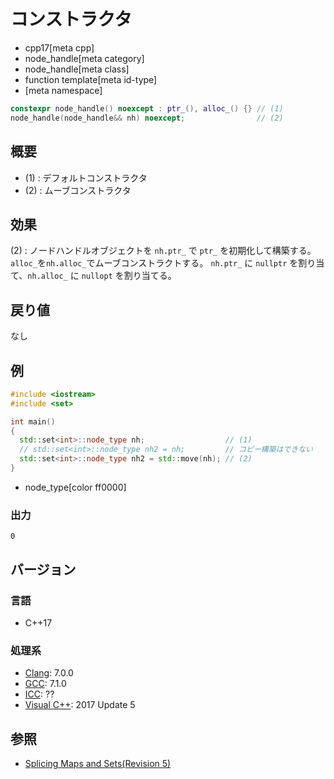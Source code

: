 # コンストラクタ
* cpp17[meta cpp]
* node_handle[meta category]
* node_handle[meta class]
* function template[meta id-type]
* [meta namespace]

```cpp
constexpr node_handle() noexcept : ptr_(), alloc_() {} // (1)
node_handle(node_handle&& nh) noexcept;                // (2)
```

## 概要
- (1) : デフォルトコンストラクタ
- (2) : ムーブコンストラクタ

## 効果
(2) : ノードハンドルオブジェクトを `nh.ptr_` で `ptr_` を初期化して構築する。`alloc_`を`nh.alloc_`でムーブコンストラクトする。
`nh.ptr_` に `nullptr` を割り当て、`nh.alloc_` に `nullopt` を割り当てる。


## 戻り値
なし


## 例
```cpp example
#include <iostream>
#include <set>

int main()
{
  std::set<int>::node_type nh;                  // (1)
  // std::set<int>::node_type nh2 = nh;         // コピー構築はできない
  std::set<int>::node_type nh2 = std::move(nh); // (2)
}
```
* node_type[color ff0000]


### 出力
```
0
```

## バージョン
### 言語
- C++17

### 処理系
- [Clang](/implementation.md#clang): 7.0.0
- [GCC](/implementation.md#gcc): 7.1.0
- [ICC](/implementation.md#icc): ??
- [Visual C++](/implementation.md#visual_cpp): 2017 Update 5


## 参照
- [Splicing Maps and Sets(Revision 5)](http://www.open-std.org/jtc1/sc22/wg21/docs/papers/2016/p0083r3.pdf)
